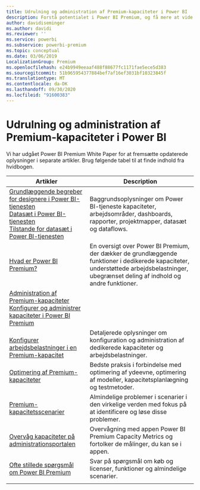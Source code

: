 ```yaml
---
title: Udrulning og administration af Premium-kapaciteter i Power BI
description: Forstå potentialet i Power BI Premium, og få mere at vide om, hvordan du designer, installerer, overvåger og lokaliserer fejl i forbindelse med skalerbare løsninger.
author: davidiseminger
ms.author: davidi
ms.reviewer: ''
ms.service: powerbi
ms.subservice: powerbi-premium
ms.topic: conceptual
ms.date: 03/06/2019
LocalizationGroup: Premium
ms.openlocfilehash: e24b9949eeaaf488f88677fc1171fae5ece5d383
ms.sourcegitcommit: 51b965954377884bef7af16ef3031bf10323845f
ms.translationtype: MT
ms.contentlocale: da-DK
ms.lasthandoff: 09/30/2020
ms.locfileid: "91600383"
---
```

# <a name="deploying-and-managing-power-bi-premium-capacities"></a>Udrulning og administration af Premium-kapaciteter i Power BI

Vi har udgået Power BI Premium White Paper for at fremsætte opdaterede oplysninger i separate artikler. Brug følgende tabel til at finde indhold fra hvidbogen. 

| Artikler | Description |
|-----|----|
| [Grundlæggende begreber for designere i Power BI-tjenesten](../fundamentals/service-basic-concepts.md)</br>[Datasæt i Power BI-tjenesten](../connect-data/service-datasets-understand.md)</br>[Tilstande for datasæt i Power BI-tjenesten](../connect-data/service-dataset-modes-understand.md) | Baggrundsoplysninger om Power BI-tjeneste kapaciteter, arbejdsområder, dashboards, rapporter, projektmapper, datasæt og dataflows. |
| [Hvad er Power BI Premium?](../admin/service-premium-what-is.md) | En oversigt over Power BI Premium, der dækker de grundlæggende funktioner i dedikerede kapaciteter, understøttede arbejdsbelastninger, ubegrænset deling af indhold og andre funktioner.  |
| [Administration af Premium-kapaciteter](../admin/service-premium-capacity-manage.md)</br>[Konfigurer og administrer kapaciteter i Power BI Premium](../admin/service-admin-premium-manage.md)
</br>[Konfigurer arbejdsbelastninger i en Premium-kapacitet](../admin/service-admin-premium-workloads.md) | Detaljerede oplysninger om konfiguration og administration af dedikerede kapaciteter og arbejdsbelastninger. |
| [Optimering af Premium-kapaciteter](../admin/service-premium-capacity-optimize.md) | Bedste praksis i forbindelse med optimering af ydeevne, optimering af modeller, kapacitetsplanlægning og testmetoder. |
| [Premium-kapacitetsscenarier](../admin/service-premium-capacity-scenarios.md) | Almindelige problemer i scenarier i den virkelige verden med fokus på at identificere og løse disse problemer. |
| [Overvåg kapaciteter på administrationsportalen](../admin/service-admin-premium-monitor-portal.md) | Overvågning med appen Power BI Premium Capacity Metrics og fortolker de målinger, du kan se i appen. |
| [Ofte stillede spørgsmål om Power BI Premium](../admin/service-premium-faq.md) | Svar på spørgsmål om køb og licenser, funktioner og almindelige scenarier. |
| | |
